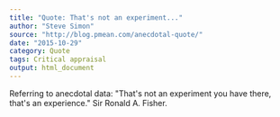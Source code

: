```yaml
---
title: "Quote: That's not an experiment..."
author: "Steve Simon"
source: "http://blog.pmean.com/anecdotal-quote/"
date: "2015-10-29"
category: Quote
tags: Critical appraisal
output: html_document
---
```


Referring to anecdotal data: "That's not an experiment you have there,
that's an experience." Sir Ronald A. Fisher.

<!---more--->



